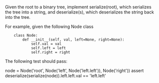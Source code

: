 Given the root to a binary tree, implement serialize(root), which serializes the tree into a string, and deserialize(s), which deserializes the string back into the tree.

For example, given the following Node class

        class Node:
            def __init__(self, val, left=None, right=None):
                self.val = val
                self.left = left
                self.right = right
The following test should pass:

node = Node('root', Node('left', Node('left.left')), Node('right'))
assert deserialize(serialize(node)).left.left.val == 'left.left' 

